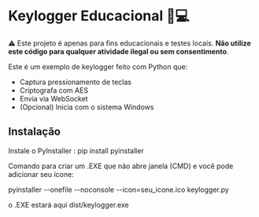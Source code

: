 # Keylogger Educacional 🧠💻

⚠️ Este projeto é apenas para fins educacionais e testes locais. **Não utilize este código para qualquer atividade ilegal ou sem consentimento**.

Este é um exemplo de keylogger feito com Python que:
- Captura pressionamento de teclas
- Criptografa com AES
- Envia via WebSocket
- (Opcional) Inicia com o sistema Windows

## Instalação

 Instale o PyInstaller : pip install pyinstaller
 
 Comando para criar um .EXE que não abre janela (CMD) e você pode adicionar seu ícone:

 pyinstaller --onefile --noconsole --icon=seu_icone.ico keylogger.py

 o .EXE estará aqui dist/keylogger.exe


